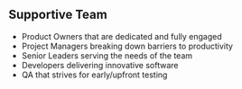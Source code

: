 ##  Supportive Team

* Product Owners that are dedicated and fully engaged
* Project Managers breaking down barriers to productivity
* Senior Leaders serving the needs of the team
* Developers delivering innovative software
* QA that strives for early/upfront testing
